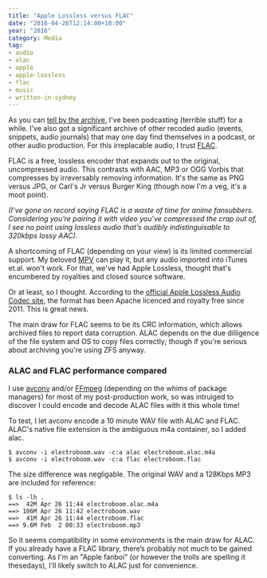 ```yaml
---
title: "Apple Lossless versus FLAC"
date: "2016-04-26T12:14:00+10:00"
year: "2016"
category: Media
tag:
- audio
- alac
- apple
- apple-lossless
- flac
- music
- written-in-sydney
---
```

As you can [tell by the archive], I've been podcasting (terrible stuff) for a while. I've also got a significant archive of other recoded audio (events, snippets, audio journals) that may one day find themselves in a podcast, or other audio production. For this irreplacable audio, I trust [FLAC].

FLAC is a free, lossless encoder that expands out to the original, uncompressed audio. This contrasts with AAC, MP3 or OGG Vorbis that compresses by irreversably removing information. It's the same as PNG versus JPG, or Carl's Jr versus Burger King (though now I'm a veg, it's a moot point).

<p style="font-style:italic" class="aside">(I’ve gone on record saying FLAC is a waste of time for anime fansubbers. Considering you’re pairing it with video you’ve compressed the crap out of, I see no point using lossless audio that’s audibly indistinguisable to 320kbps lossy AAC).</p>

A shortcoming of FLAC (depending on your view) is its limited commercial support. My beloved [MPV] can play it, but any audio imported into iTunes et.al. won't work. For that, we've had Apple Lossless, thought that's encumbered by royalties and closed source software.

Or at least, so I thought. According to the [official Apple Lossless Audio Codec site], the format has been Apache licenced and royalty free since 2011. This is great news. 

The main draw for FLAC seems to be its CRC information, which allows archived files to report data corruption. ALAC depends on the due dilligence of the file system and OS to copy files correctly; though if you're serious about archiving you're using ZFS anyway.

### ALAC and FLAC performance compared

I use [avconv] and/or [FFmpeg] \(depending on the whims of package managers) for most of my post-production work, so was intruiged to discover I could encode and decode ALAC files with it this whole time!

To test, I let avconv encode a 10 minute WAV file with ALAC and FLAC. ALAC's native file extension is the ambiguous m4a container, so I added alac.

    $ avconv -i electroboom.wav -c:a alac electroboom.alac.m4a
    $ avconv -i electroboom.wav -c:a flac electroboom.flac

The size difference was negligable. The original WAV and a 128Kbps MP3 are included for reference:

    $ ls -lh .
    ==>  42M Apr 26 11:44 electroboom.alac.m4a
    ==> 106M Apr 26 11:42 electroboom.wav
    ==>  41M Apr 26 11:44 electroboom.flac
    ==> 9.6M Feb  2 00:33 electroboom.mp3

So it seems compatibility in some environments is the main draw for ALAC. If you already have a FLAC library, there’s probably not much to be gained converting. As I'm an "Apple fanboi" (or however the trolls are spelling it thesedays), I'll likely switch to ALAC just for convenience. 

[tell by the archive]: https://rubenerd.com/show/
[FLAC]: https://xiph.org/flac/
[MPV]: https://mpv.io/
[official Apple Lossless Audio Codec site]: https://alac.macosforge.org/
[avconv]: https://libav.org/avconv.html
[ffmpeg]: https://ffmpeg.org/


